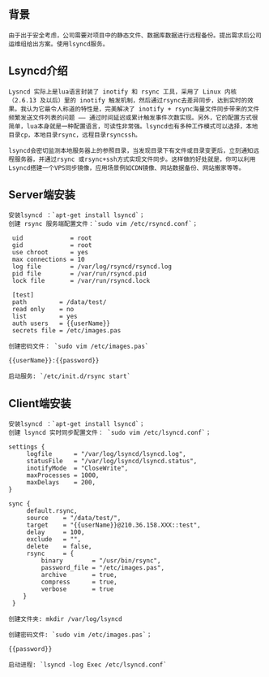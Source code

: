 ## 背景
    由于出于安全考虑，公司需要对项目中的静态文件、数据库数据进行远程备份。提出需求后公司运维组给出方案。使用lsyncd服务。
## Lsyncd介绍
    Lysncd 实际上是lua语言封装了 inotify 和 rsync 工具，采用了 Linux 内核（2.6.13 及以后）里的 inotify 触发机制，然后通过rsync去差异同步，达到实时的效果。我认为它最令人称道的特性是，完美解决了 inotify + rsync海量文件同步带来的文件频繁发送文件列表的问题 —— 通过时间延迟或累计触发事件次数实现。另外，它的配置方式很简单，lua本身就是一种配置语言，可读性非常强。lsyncd也有多种工作模式可以选择，本地目录cp，本地目录rsync，远程目录rsyncssh。
    
    lsyncd会密切监测本地服务器上的参照目录，当发现目录下有文件或目录变更后，立刻通知远程服务器，并通过rsync 或rsync+ssh方式实现文件同步。这样做的好处就是，你可以利用Lsyncd搭建一个VPS同步镜像，应用场景例如CDN镜像、网站数据备份、网站搬家等等。
## Server端安装
    安装lsyncd ：`apt-get install lsyncd`；
    创建 rsync 服务端配置文件：`sudo vim /etc/rsyncd.conf`；
    
```text
 uid             = root
 gid             = root
 use chroot      = yes
 max connections = 10
 log file        = /var/log/rsyncd/rsyncd.log
 pid file        = /var/run/rsyncd.pid
 lock file       = /var/run/rsyncd.lock

 [test]
 path         = /data/test/
 read only    = no
 list         = yes
 auth users   = {{userName}}
 secrets file = /etc/images.pas
 ```
    创建密码文件： `sudo vim /etc/images.pas`
 
```text
{{userName}}:{{password}}
```
    启动服务: `/etc/init.d/rsync start`
## Client端安装
    安装lsyncd ：`apt-get install lsyncd`；
    创建 lsyncd 实时同步配置文件： `sudo vim /etc/lsyncd.conf`；
    
```text
settings {
     logfile      = "/var/log/lsyncd/lsyncd.log",
     statusFile   = "/var/log/lsyncd/lsyncd.status",
     inotifyMode  = "CloseWrite",
     maxProcesses = 1000,
     maxDelays    = 200,
}

sync {
     default.rsync,
     source    = "/data/test/",
     target    = "{{userName}}@210.36.158.XXX::test",
     delay     = 100,
  	 exclude   = "",
     delete    = false,
     rsync     = {
         binary        = "/usr/bin/rsync",
         password_file = "/etc/images.pas",
         archive       = true,
         compress      = true,
         verbose       = true
    }
 }
 ```
    创建文件夹: mkdir /var/log/lsyncd
 
    创建密码文件: `sudo vim /etc/images.pas`；
    
```text
{{password}} 
```
    启动进程: `lsyncd -log Exec /etc/lsyncd.conf`
